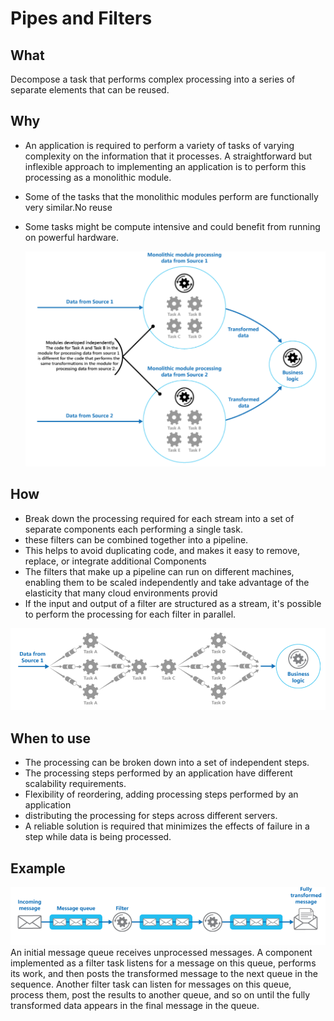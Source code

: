 # Pipes and Filters

## What

Decompose a task that performs complex processing into a series of separate elements that can be reused.

## Why

* An application is required to perform a variety of tasks of varying complexity on the information that it processes. A straightforward but inflexible approach to implementing an application is to perform this processing as a monolithic module. 
* Some of the tasks that the monolithic modules perform are functionally very similar.No reuse
* Some tasks might be compute intensive and could benefit from running on powerful hardware. 

  ![picture 36](../../.gitbook/assets/eec32f5db79478b491fb02e2df511185ed9edf1dd4f94016309ab74928b549b2.png)  

## How

* Break down the processing required for each stream into a set of separate components each performing a single task. 
* these filters can be combined together into a pipeline. 
* This helps to avoid duplicating code, and makes it easy to remove, replace, or integrate additional Components
* The filters that make up a pipeline can run on different machines, enabling them to be scaled independently and take advantage of the elasticity that many cloud environments provid
* If the input and output of a filter are structured as a stream, it's possible to perform the processing for each filter in parallel. 

![picture 37](../../.gitbook/assets/ea3548f1ec90271da07ecd3923bb77c30e55702a787a4db714bdf37b85959b19.png)

## When to use

* The processing can be broken down into a set of independent steps.
* The processing steps performed by an application have different scalability requirements.
* Flexibility of reordering, adding processing steps performed by an application
* distributing the processing for steps across different servers.
* A reliable solution is required that minimizes the effects of failure in a step while data is being processed.

## Example

![picture 38](../../.gitbook/assets/b58024bf091cf1c29f48dca644fda02606e73bd744a99486e6d5799d0145e73c.png)  
An initial message queue receives unprocessed messages. A component implemented as a filter task listens for a message on this queue, performs its work, and then posts the transformed message to the next queue in the sequence. Another filter task can listen for messages on this queue, process them, post the results to another queue, and so on until the fully transformed data appears in the final message in the queue.


